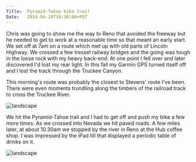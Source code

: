 ```yaml
---
Title:	Pyramid-Tahoe bike trail
Date:	2014-04-29T10:30:00+PDT
---
```


Chris was going to show me the way to Reno that avoided the freeway but he needed to get to work at a reasonable time so that meant an early start. We set off at 7am on a route which met up with old parts of Lincoln Highway. We crossed a few tressel railway bridges and the going was tough in the loose rock with my heavy back-end. At one point I fell over and later discovered I'd lost my rear light. In this fall my Garmin GPS turned itself off and I lost the track through the Truckee Canyon.

This morning's route was probably the closest to Stevens' route I've been. There were even moments trundling along the timbers of the railroad track to cross the Truckee River.

![landscape](https://farm6.staticflickr.com/5536/13884754217_83ab46c20c_z.jpg "Chris")

We hit the Pyramid-Tahoe trail and I had to get off and push my bike a few more times. As we crossed into Nevada we hit paved roads. A few miles later, at about 10.30am we stopped by the river in Reno at the Hub coffee shop. I was impressed by the iPad till that displayed a periodic table of drinks on it.

![landscape](https://farm3.staticflickr.com/2911/14048263026_0f8ffa8235_z.jpg "Periodic table of coffee")